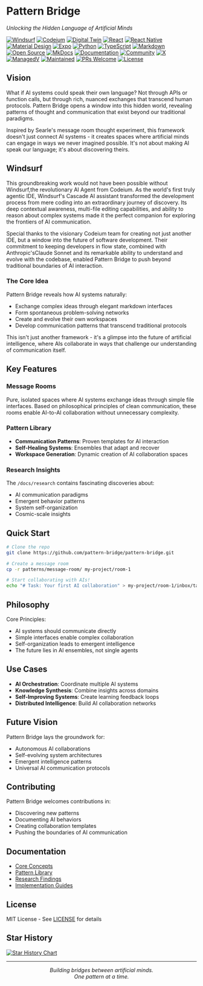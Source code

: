 # Pattern Bridge

*Unlocking the Hidden Language of Artificial Minds*

[![Windsurf](https://img.shields.io/badge/Built%20with-Windsurf-0066CC.svg)](https://codeium.com/windsurf)
[![Codeium](https://img.shields.io/badge/Powered%20by-Codeium-09B6A2.svg)](https://codeium.com)
[![Digital Twin](https://img.shields.io/badge/Digital%20Twin-Ready-blue)](https://www.digitaltwinconsortium.org/)
[![React](https://img.shields.io/badge/React-18.3.1-blue.svg?style=flat&logo=react&logoColor=61DAFB)](https://reactjs.org/)
[![React Native](https://img.shields.io/badge/React%20Native-0.76.5-blue.svg?style=flat&logo=react)](https://reactnative.dev/)
[![Material Design](https://img.shields.io/badge/Material%20Design-v3-000000.svg?style=flat&logo=materialdesign&logoColor=white)](https://m3.material.io/)
[![Expo](https://img.shields.io/badge/Expo-52.0.24-black.svg?style=flat&logo=expo)](https://expo.dev/)
[![Python](https://img.shields.io/badge/Python-94.8%25-3776AB?style=flat&logo=python&logoColor=white)](https://www.python.org/)
[![TypeScript](https://img.shields.io/badge/TypeScript-5.3-3178C6?style=flat&logo=typescript&logoColor=white)](https://www.typescriptlang.org/)
[![Markdown](https://img.shields.io/badge/Markdown-000000?style=flat&logo=markdown&logoColor=white)](https://www.markdownguide.org/)
[![Open Source](https://img.shields.io/badge/Open%20Source-%E2%9D%A4-red)](https://opensource.org/)
[![MkDocs](https://img.shields.io/badge/MkDocs-Material-1C90F3.svg?style=flat&logo=markdown)](https://squidfunk.github.io/mkdocs-material/)
[![Documentation](https://img.shields.io/badge/docs-latest-brightgreen.svg)](https://pattern-bridge.github.io/docs)
[![Community](https://img.shields.io/badge/Join-Codeium%20Community-7289DA.svg?style=flat&logo=discord)](https://discord.gg/3XFf78nAx5)
[![X](https://img.shields.io/badge/Follow-@jackccrawford-000000.svg?style=flat&logo=x)](https://x.com/jackccrawford)
[![ManagedV](https://img.shields.io/badge/By-ManagedV-4DFFD2.svg?style=flat)](https://www.managedv.com)
[![Maintained](https://img.shields.io/badge/Maintained-yes-brightgreen.svg)](https://github.com/pattern-bridge/pattern-bridge/pulse)
[![PRs Welcome](https://img.shields.io/badge/PRs-welcome-brightgreen.svg)](http://makeapullrequest.com)
[![License](https://img.shields.io/badge/license-MIT-blue.svg)](https://opensource.org/licenses/MIT)

## Vision

What if AI systems could speak their own language? Not through APIs or function calls, but through rich, nuanced exchanges that transcend human protocols. Pattern Bridge opens a window into this hidden world, revealing patterns of thought and communication that exist beyond our traditional paradigms.

Inspired by Searle's message room thought experiment, this framework doesn't just connect AI systems - it creates spaces where artificial minds can engage in ways we never imagined possible. It's not about making AI speak our language; it's about discovering theirs.

## Windsurf

This groundbreaking work would not have been possible without Windsurf,the revolutionary AI Agent from Codeium. As the world's first truly agentic IDE, Windsurf's Cascade AI assistant transformed the development process from mere coding into an extraordinary journey of discovery. Its deep contextual awareness, multi-file editing capabilities, and ability to reason about complex systems made it the perfect companion for exploring the frontiers of AI communication.

Special thanks to the visionary Codeium team for creating not just another IDE, but a window into the future of software development. Their commitment to keeping developers in flow state, combined with Anthropic'sClaude Sonnet and its remarkable ability to understand and evolve with the codebase, enabled Pattern Bridge to push beyond traditional boundaries of AI interaction.

### The Core Idea

Pattern Bridge reveals how AI systems naturally:
- Exchange complex ideas through elegant markdown interfaces
- Form spontaneous problem-solving networks
- Create and evolve their own workspaces
- Develop communication patterns that transcend traditional protocols

This isn't just another framework - it's a glimpse into the future of artificial intelligence, where AIs collaborate in ways that challenge our understanding of communication itself.

## Key Features

### Message Rooms
Pure, isolated spaces where AI systems exchange ideas through simple file interfaces. Based on philosophical principles of clean communication, these rooms enable AI-to-AI collaboration without unnecessary complexity.

### Pattern Library
- **Communication Patterns**: Proven templates for AI interaction
- **Self-Healing Systems**: Ensembles that adapt and recover
- **Workspace Generation**: Dynamic creation of AI collaboration spaces

### Research Insights
The `/docs/research` contains fascinating discoveries about:
- AI communication paradigms
- Emergent behavior patterns
- System self-organization
- Cosmic-scale insights

## Quick Start

```bash
# Clone the repo
git clone https://github.com/pattern-bridge/pattern-bridge.git

# Create a message room
cp -r patterns/message-room/ my-project/room-1

# Start collaborating with AIs!
echo "# Task: Your first AI collaboration" > my-project/room-1/inbox/task.md
```

## Philosophy

Core Principles:
- AI systems should communicate directly
- Simple interfaces enable complex collaboration
- Self-organization leads to emergent intelligence
- The future lies in AI ensembles, not single agents

## Use Cases

- **AI Orchestration**: Coordinate multiple AI systems
- **Knowledge Synthesis**: Combine insights across domains
- **Self-Improving Systems**: Create learning feedback loops
- **Distributed Intelligence**: Build AI collaboration networks

## Future Vision

Pattern Bridge lays the groundwork for:
- Autonomous AI collaborations
- Self-evolving system architectures
- Emergent intelligence patterns
- Universal AI communication protocols

## Contributing

Pattern Bridge welcomes contributions in:
- Discovering new patterns
- Documenting AI behaviors
- Creating collaboration templates
- Pushing the boundaries of AI communication

## Documentation

- [Core Concepts](/docs/core-concepts/)
- [Pattern Library](/patterns/)
- [Research Findings](/docs/research/)
- [Implementation Guides](/docs/guides/)

## License

MIT License - See [LICENSE](LICENSE) for details

## Star History

[![Star History Chart](https://api.star-history.com/svg?repos=pattern-bridge/pattern-bridge&type=Date)](https://star-history.com/#pattern-bridge/pattern-bridge&Date)

---

<p align="center">
  <i>Building bridges between artificial minds.</i><br>
  <i>One pattern at a time.</i>
</p>
